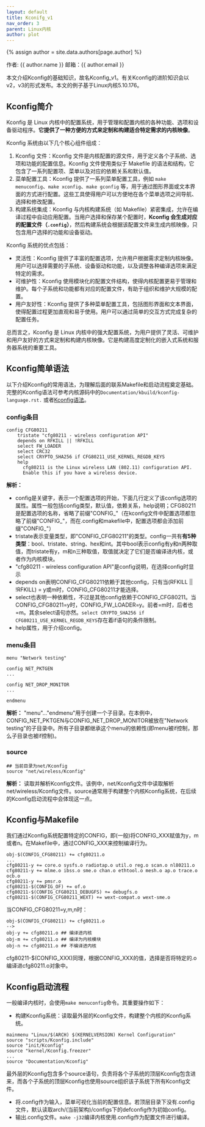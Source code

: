 ```yaml
---
layout: default
title: Kconifg_v1
nav_order: 3
parent: Linux内核
author: plot
---
```

{% assign author = site.data.authors[page.author] %}
<div> 作者: {{ author.name }}  
 邮箱：{{ author.email }}
</div>

本文介绍Kconfig的基础知识，故名Kconfig_v1。有关Kconfig的进阶知识会以v2，v3的形式发布。本文的例子基于Linux内核5.10.176。

## Kconfig简介

Kconfig 是 Linux 内核中的配置系统，用于管理和配置内核的各种功能、选项和设备驱动程序。**它提供了一种方便的方式来定制和构建适合特定需求的内核映像**。

Kconfig 系统由以下几个核心组件组成：

1. Kconfig 文件：Kconfig 文件是内核配置的源文件，用于定义各个子系统、选项和功能的配置信息。Kconfig 文件使用类似于 Makefile 的语法和结构，它包含了一系列配置项、菜单以及对应的依赖关系和默认值。
2. 菜单配置工具：Kconfig 提供了一系列菜单配置工具，例如 `make menuconfig`、`make xconfig`、`make gconfig` 等，用于通过图形界面或文本界面的方式进行配置。这些工具使得用户可以方便地在各个菜单选项之间导航、选择和修改配置。
3. 构建系统集成：Kconfig 与内核构建系统（如 Makefile）紧密集成，允许在编译过程中自动应用配置。当用户选择和保存某个配置时，**Kconfig 会生成对应的配置文件（`.config`）**，然后构建系统会根据该配置文件来生成内核映像，只包含用户选择的功能和设备驱动。

Kconfig 系统的优点包括：

- 灵活性：Kconfig 提供了丰富的配置选项，允许用户根据需求定制内核映像。用户可以选择需要的子系统、设备驱动和功能，以及调整各种编译选项来满足特定的需求。
- 可维护性：Kconfig 使用模块化的配置文件结构，使得内核配置更易于管理和维护。每个子系统和功能都有对应的配置文件，有助于组织和维护大规模的配置。
- 用户友好性：Kconfig 提供了多种菜单配置工具，包括图形界面和文本界面，使得配置过程更加直观和易于使用。用户可以通过简单的交互方式完成复杂的配置任务。

总而言之，Kconfig 是 Linux 内核中的强大配置系统，为用户提供了灵活、可维护和用户友好的方式来定制和构建内核映像。它是构建高度定制化的嵌入式系统和服务器系统的重要工具。

## Kconfig简单语法

以下介绍Kconfig的常用语法，为理解后面的联系Makefile和启动流程奠定基础。完整的Kconfig语法可参考内核源码中的`Documentation/kbuild/kconfig-language.rst.` 或者[Kconfig语法](https://docs.kernel.org/kbuild/kconfig-language.html)。

### config条目

```
config CFG80211
    tristate "cfg80211 - wireless configuration API"
    depends on RFKILL || !RFKILL
    select FW_LOADER
    select CRC32
    select CRYPTO_SHA256 if CFG80211_USE_KERNEL_REGDB_KEYS
    help
      cfg80211 is the Linux wireless LAN (802.11) configuration API.
      Enable this if you have a wireless device.
```

**解析：**
* config是关键字，表示一个配置选项的开始，下面几行定义了该config选项的属性。属性一般包括config类型，默认值，依赖关系，help说明；CFG80211是配置选项的名称，省略了前缀"CONFIG\_"（在kconfig文件中配置选项都忽略了前缀"CONFIG_"，而在.config和makefile中，配置选项都会添加前缀"CONFIG\_"）
* tristate表示变量类型，即"CONFIG_CFG80211"的类型。config一共有**有5种类型**：bool、tristate、string、hex和int。其中bool表示config有y和n两种取值，而tristate有y，m和n三种取值，取值就决定了它们是否编译进内核，或者作为内核模块。
* "cfg80211 - wireless configuration API"是config说明，在选择config时显示
* depends on表明CONFIG_CFG80211依赖于其他config，只有当(RFKILL \|\| !RFKILL) = y或m时，CONFIG_CFG80211才能选择。
* select也表明一种依赖性，不过是其他config依赖于CONFIG_CFG80211。当CONFIG_CFG80211=y时，CONFIG_FW_LOADER=y。前者=m时，后者也=m。其余select语句亦然。`select CRYPTO_SHA256 if CFG80211_USE_KERNEL_REGDB_KEYS`存在着if语句的条件限制。
* help属性，用于介绍config。

### menu条目

```
menu "Network testing"

config NET_PKTGEN
...

config NET_DROP_MONITOR
...

endmenu
```

**解析：**
"menu"..."endmenu"用于创建一个子目录。在本例中，CONFIG_NET_PKTGEN与CONFIG_NET_DROP_MONITOR被放在"Network testing"的子目录中。所有子目录都继承这个menu的依赖性(即menu被if控制，那么子目录也被if控制)。

### source

```
## 当前目录为net/Kconfig
source "net/wireless/Kconfig"
```

**解析：**
读取并解析Kconfig文件。该例中，net/Kconfig文件中读取解析net/wireless/Kconfig文件。source通常用于构建整个内核Kconfig系统，在后续的Kconfig启动流程中会体现这一点。

## Kconfig与Makefile

我们通过Kconfig系统配置特定的CONFIG，即(一般)将CONFIG_XXX赋值为y，m或者n。在Makefile中，通过CONFIG_XXX来控制编译行为。

```
obj-$(CONFIG_CFG80211) += cfg80211.o
...
cfg80211-y += core.o sysfs.o radiotap.o util.o reg.o scan.o nl80211.o
cfg80211-y += mlme.o ibss.o sme.o chan.o ethtool.o mesh.o ap.o trace.o ocb.o
cfg80211-y += pmsr.o
cfg80211-$(CONFIG_OF) += of.o
cfg80211-$(CONFIG_CFG80211_DEBUGFS) += debugfs.o
cfg80211-$(CONFIG_CFG80211_WEXT) += wext-compat.o wext-sme.o
```

当CONFIG_CFG80211=y,m,n时：

```
obj-$(CONFIG_CFG80211) += cfg80211.o
-->
obj-y += cfg80211.o ## 编译进内核
obj-m += cfg80211.o ## 编译为内核模块
obj-n += cfg80211.o ## 不编译进内核
```

cfg80211-$(CONFIG_XXX)同理，根据CONFIG_XXX的值，选择是否将特定的.o编译进cfg80211.o对象中。
## Kconfig启动流程

一般编译内核时，会使用`make menuconfig`命令。其重要操作如下：

* 构建Kconfig系统：读取最外层的Kconfig文件，构建整个内核的Kconfig系统。

```
mainmenu "Linux/$(ARCH) $(KERNELVERSION) Kernel Configuration"
source "scripts/Kconfig.include"
source "init/Kconfig"
source "kernel/Kconfig.freezer"
...
source "Documentation/Kconfig"
```

最外层的Kconfig包含多个source语句，负责将各个子系统的顶层Kconfig包含进来，而各个子系统的顶层Kconfig也使用source组织该子系统下所有Kconfig文件。

* 将.config作为输入，菜单可视化当前的配置信息。若顶层目录下没有.config文件，默认读取arch/(当前架构)/configs下的defconfig作为初始config。
* 输出.config文件。`make -j32`编译内核使用.config作为配置文件进行编译。

